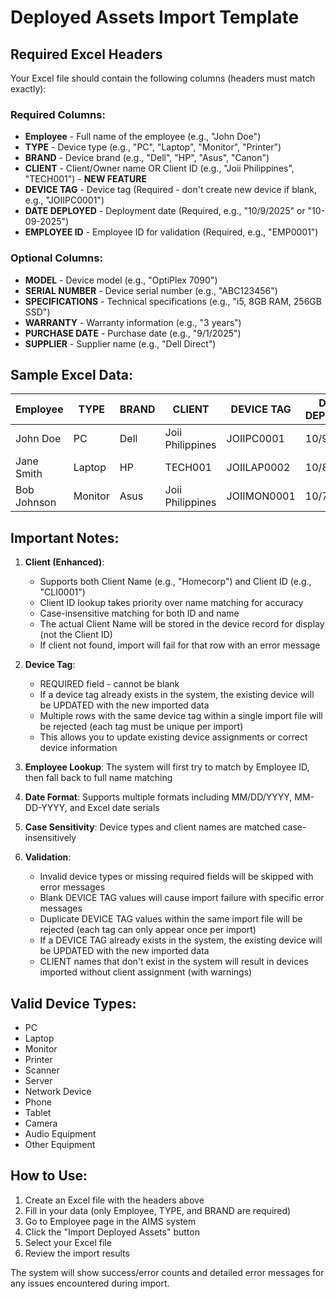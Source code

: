 # Deployed Assets Import Template

## Required Excel Headers

Your Excel file should contain the following columns (headers must match exactly):

### Required Columns:
- **Employee** - Full name of the employee (e.g., "John Doe")
- **TYPE** - Device type (e.g., "PC", "Laptop", "Monitor", "Printer")
- **BRAND** - Device brand (e.g., "Dell", "HP", "Asus", "Canon")
- **CLIENT** - Client/Owner name OR Client ID (e.g., "Joii Philippines", "TECH001") - **NEW FEATURE**
- **DEVICE TAG** - Device tag (Required - don't create new device if blank, e.g., "JOIIPC0001")
- **DATE DEPLOYED** - Deployment date (Required, e.g., "10/9/2025" or "10-09-2025")
- **EMPLOYEE ID** - Employee ID for validation (Required, e.g., "EMP0001")

### Optional Columns:
- **MODEL** - Device model (e.g., "OptiPlex 7090")
- **SERIAL NUMBER** - Device serial number (e.g., "ABC123456")
- **SPECIFICATIONS** - Technical specifications (e.g., "i5, 8GB RAM, 256GB SSD")
- **WARRANTY** - Warranty information (e.g., "3 years")
- **PURCHASE DATE** - Purchase date (e.g., "9/1/2025")
- **SUPPLIER** - Supplier name (e.g., "Dell Direct")

## Sample Excel Data:

| Employee | TYPE | BRAND | CLIENT | DEVICE TAG | DATE DEPLOYED | EMPLOYEE ID | MODEL | SERIAL NUMBER | SPECIFICATIONS | WARRANTY | PURCHASE DATE | SUPPLIER |
|----------|------|-------|--------|------------|---------------|-------------|-------|---------------|----------------|----------|---------------|----------|
| John Doe | PC | Dell | Joii Philippines | JOIIPC0001 | 10/9/2025 | EMP0001 | OptiPlex 7090 | ABC123456 | i5, 8GB RAM | 3 years | 9/1/2025 | Dell Direct |
| Jane Smith | Laptop | HP | TECH001 | JOIILAP0002 | 10/8/2025 | EMP0002 | ProBook 450 | XYZ789012 | i7, 16GB RAM | 2 years | 9/15/2025 | HP Store |
| Bob Johnson | Monitor | Asus | Joii Philippines | JOIIMON0001 | 10/7/2025 | EMP0003 | VG248QE | MON987654 | 24" 1080p | 1 year | 9/20/2025 | Asus Direct |

## Important Notes:

1. **Client (Enhanced)**: 
   - Supports both Client Name (e.g., "Homecorp") and Client ID (e.g., "CLI0001")
   - Client ID lookup takes priority over name matching for accuracy
   - Case-insensitive matching for both ID and name
   - The actual Client Name will be stored in the device record for display (not the Client ID)
   - If client not found, import will fail for that row with an error message

2. **Device Tag**: 
   - REQUIRED field - cannot be blank
   - If a device tag already exists in the system, the existing device will be UPDATED with the new imported data
   - Multiple rows with the same device tag within a single import file will be rejected (each tag must be unique per import)
   - This allows you to update existing device assignments or correct device information

3. **Employee Lookup**: The system will first try to match by Employee ID, then fall back to full name matching

4. **Date Format**: Supports multiple formats including MM/DD/YYYY, MM-DD-YYYY, and Excel date serials

5. **Case Sensitivity**: Device types and client names are matched case-insensitively

6. **Validation**: 
   - Invalid device types or missing required fields will be skipped with error messages
   - Blank DEVICE TAG values will cause import failure with specific error messages
   - Duplicate DEVICE TAG values within the same import file will be rejected (each tag can only appear once per import)
   - If a DEVICE TAG already exists in the system, the existing device will be UPDATED with the new imported data
   - CLIENT names that don't exist in the system will result in devices imported without client assignment (with warnings)

## Valid Device Types:
- PC
- Laptop
- Monitor
- Printer
- Scanner
- Server
- Network Device
- Phone
- Tablet
- Camera
- Audio Equipment
- Other Equipment

## How to Use:

1. Create an Excel file with the headers above
2. Fill in your data (only Employee, TYPE, and BRAND are required)
3. Go to Employee page in the AIMS system
4. Click the "Import Deployed Assets" button
5. Select your Excel file
6. Review the import results

The system will show success/error counts and detailed error messages for any issues encountered during import.